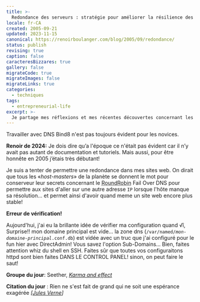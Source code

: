 ```yaml
---
title: >-
  Redondance des serveurs : stratégie pour améliorer la résilience des sites web
locale: fr-CA
created: 2005-09-21
updated: 2023-11-15
canonical: https://renoirboulanger.com/blog/2005/09/redondance/
status: publish
revising: true
caption: false
caracteresBizzares: true
gallery: false
migrateCode: true
migrateImages: false
migrateLinks: true
categories:
  - techniques
tags:
  - entrepreneurial-life
excerpt: >-
  Je partage mes réflexions et mes récentes découvertes concernant les techniques d'amélioration de la résilience des sites web. J'y explore particulièrement l'utilisation de BIND et du mécanisme de 'Round Robin' dans le contexte d'une architecture multi-serveurs. Cette approche implique la mise en place de plusieurs serveurs, chacun hébergeant une copie identique des sites, et la configuration d'un système de distribution des requêtes permettant d'alterner efficacement entre les serveurs disponibles.
---
```


Travailler avec DNS Bind8 n'est pas toujours évident pour les novices.

<!--#TODO-inline-edit Renoir de 2024-->
<rb-notice-box variant="info" class="my-5">
<strong slot="header">Renoir de 2024:</strong>
Je dois dire qu’a l'époque ce n'était pas évident car il n’y avait pas autant de documentation et tutoriels. Mais aussi, pour être honnête en 2005 j’étais très débutant!
</rb-notice-box>

<p>Je suis a tenter de permettre une redondance dans mes sites web. On dirait que tous les «<em>host-masters</em>» de la planète se donnent le mot pour conserveur leur secrets concernant le <abbr title="DNSPro and Bind">RoundRobin</abbr> <abbr>Fail Over DNS</abbr> pour permettre aux sites d'aller sur une autre adresse <code>IP</code> lorsque l'hôte manque sa résolution... et permet ainsi d'avoir quand meme un site web encore plus stable!</p>

<p><strong>Erreur de vérification!</strong></p>

<!--#TODO notice caracteresBizzares √î -->
<p>Aujourd'hui, j'ai eu la brillante idée de vérifier ma configuration quand √î, Surprise!! mon domaine principal est vide... la zone dns (<code>/var/named/<em>mon-domaine-principal</em>.conf.db</code>) est vidée avec un truc que j'ai configuré pour le fun hier avec DirectAdmin! Vous savez l'option Sub-Domains... Bien, faites attention whiz du shell en SSH. Faites sûr que toutes vos configuraitons httpd sont bien faites DANS LE CONTROL PANEL! sinon, on peut faire le saut!</p>

<p><strong>Groupe du jour</strong>: Seether, <a href="http://music.yahoo.com/ar-292620-discography--Seether"><em>Karma and effect</em></a></p>

<p><strong>Citation du jour</strong> : Rien ne s'est fait de grand qui ne soit une espérance exagérée <em>[<a href="http://www.evene.fr/celebre/biographie/jules-verne-777.php">Jules Verne</a>]</em></p>
